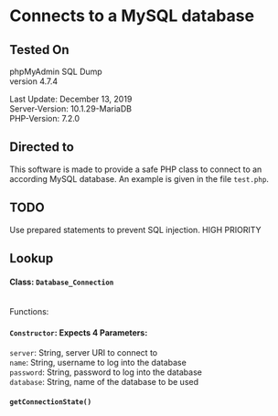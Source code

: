 # Connects to a MySQL database

## Tested On

phpMyAdmin SQL Dump <br>
version 4.7.4<br>

Last Update: December 13, 2019<br>
Server-Version: 10.1.29-MariaDB<br>
PHP-Version: 7.2.0<br>

## Directed to

This software is made to provide a safe PHP class to connect to an according MySQL database. An example is given in the file `test.php`.

## TODO

Use prepared statements to prevent SQL injection. HIGH PRIORITY

## Lookup

#### Class: `Database_Connection`<br><br>
Functions:<br>
#### `Constructor`: Expects 4 Parameters:
`server`: String, server URI to connect to<br>
`name`: String, username to log into the database<br>
`password`: String, password to log into the database<br>
`database`: String, name of the database to be used<br>

#### `getConnectionState()`
